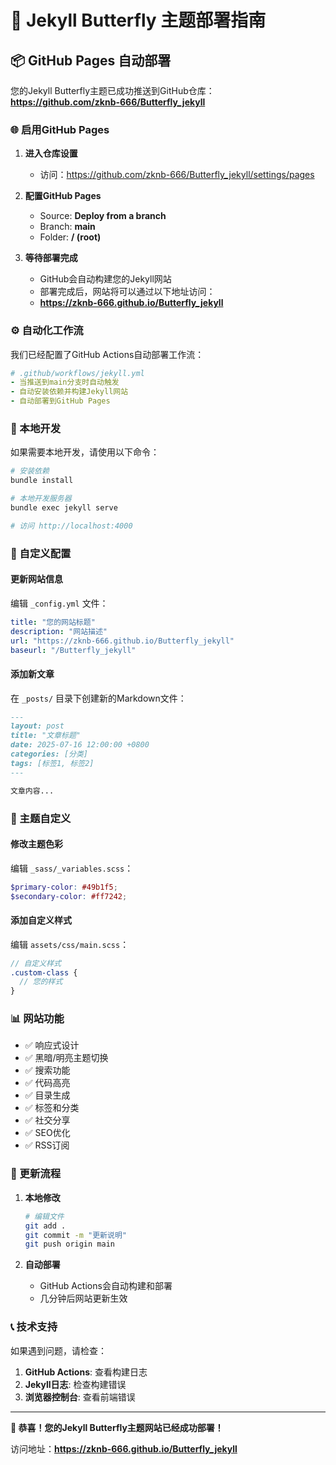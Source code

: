 # 🚀 Jekyll Butterfly 主题部署指南

## 📦 GitHub Pages 自动部署

您的Jekyll Butterfly主题已成功推送到GitHub仓库：
**https://github.com/zknb-666/Butterfly_jekyll**

### 🌐 启用GitHub Pages

1. **进入仓库设置**
   - 访问：https://github.com/zknb-666/Butterfly_jekyll/settings/pages

2. **配置GitHub Pages**
   - Source: **Deploy from a branch**
   - Branch: **main**
   - Folder: **/ (root)**

3. **等待部署完成**
   - GitHub会自动构建您的Jekyll网站
   - 部署完成后，网站将可以通过以下地址访问：
   - **https://zknb-666.github.io/Butterfly_jekyll**

### ⚙️ 自动化工作流

我们已经配置了GitHub Actions自动部署工作流：

```yaml
# .github/workflows/jekyll.yml
- 当推送到main分支时自动触发
- 自动安装依赖并构建Jekyll网站
- 自动部署到GitHub Pages
```

### 🔧 本地开发

如果需要本地开发，请使用以下命令：

```bash
# 安装依赖
bundle install

# 本地开发服务器
bundle exec jekyll serve

# 访问 http://localhost:4000
```

### 📝 自定义配置

#### 更新网站信息
编辑 `_config.yml` 文件：

```yaml
title: "您的网站标题"
description: "网站描述" 
url: "https://zknb-666.github.io/Butterfly_jekyll"
baseurl: "/Butterfly_jekyll"
```

#### 添加新文章
在 `_posts/` 目录下创建新的Markdown文件：

```markdown
---
layout: post
title: "文章标题"
date: 2025-07-16 12:00:00 +0800
categories: [分类]
tags: [标签1, 标签2]
---

文章内容...
```

### 🎨 主题自定义

#### 修改主题色彩
编辑 `_sass/_variables.scss`：

```scss
$primary-color: #49b1f5;
$secondary-color: #ff7242;
```

#### 添加自定义样式
编辑 `assets/css/main.scss`：

```scss
// 自定义样式
.custom-class {
  // 您的样式
}
```

### 📊 网站功能

- ✅ 响应式设计
- ✅ 黑暗/明亮主题切换
- ✅ 搜索功能
- ✅ 代码高亮
- ✅ 目录生成
- ✅ 标签和分类
- ✅ 社交分享
- ✅ SEO优化
- ✅ RSS订阅

### 🔄 更新流程

1. **本地修改**
   ```bash
   # 编辑文件
   git add .
   git commit -m "更新说明"
   git push origin main
   ```

2. **自动部署**
   - GitHub Actions会自动构建和部署
   - 几分钟后网站更新生效

### 📞 技术支持

如果遇到问题，请检查：

1. **GitHub Actions**: 查看构建日志
2. **Jekyll日志**: 检查构建错误
3. **浏览器控制台**: 查看前端错误

---

**🎉 恭喜！您的Jekyll Butterfly主题网站已经成功部署！**

访问地址：**https://zknb-666.github.io/Butterfly_jekyll**
